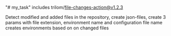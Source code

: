 "# my_task" 
 includes trilom/file-changes-action@v1.2.3
 
 Detect modified and added files in the repository, create json-files,
 create  3 params with file extension, environment name and configuration file name
 creates environments based on on changed files
